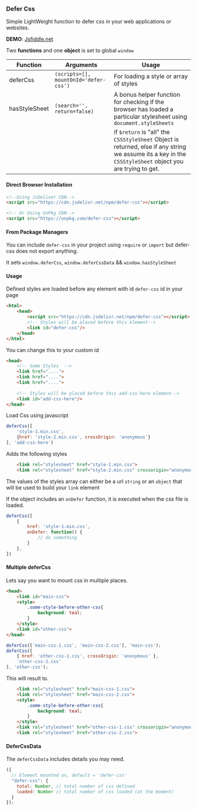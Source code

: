 ### Defer Css

Simple LightWeight function to defer css in your web applications or websites.

**DEMO**: [Jsfiddle.net](https://jsfiddle.net/trapcode/j8vsg7az/)

Two **functions** and one **object** is set to global `window`

| Function      | Arguments                             | Usage                                                                                                                                                     |
|---------------|---------------------------------------|-----------------------------------------------------------------------------------------------------------------------------------------------------------|
| deferCss      | `(scripts=[], mountOnId='defer-css')` | For loading a style or array of styles                                                                                                                    |
| hasStyleSheet | `(search='', return=false)`           | A bonus helper function for checking if the browser has loaded a particular stylesheet using `document.styleSheets`                                       |
|               |                                       | if `$return` is "all" the `CSSStyleSheet` Object is returned, else if any string we assume its a key in the `CSSStyleSheet` object you are trying to get. |

#### Direct Browser Installation
```html
<!--Using JsDeliver CDN-->
<script src="https://cdn.jsdelivr.net/npm/defer-css"></script>

<!-- Or Using UnPkg CDN-->
<script src="https://unpkg.com/defer-css"></script>
```
#### From Package Managers
You can include `defer-css` in your project using `require` or `import` but defer-css does not export anything.

It sets `window.deferCss`, `window.deferCssData` && `window.hasStyleSheet`


#### Usage
Defined styles are loaded before any element with id `defer-css` id in your page
```html
<html>
    <head>
        <script src="https://cdn.jsdelivr.net/npm/defer-css"></script>
        <!-- Styles will be placed before this element-->
        <link id="defer-css"/>
    </head>
</html>
```

You can change this to your custom id
```html
<head>
    <!-- Some Styles  -->
    <link href="....">
    <link href="....">
    <link href="....">
    
    <!-- Styles will be placed before this add-css-here element-->
    <link id="add-css-here"/>
</head>
```

Load Css using javascript
```javascript
deferCss([
    'style-1.min.css',
    {href: 'style-2.min.css', crossOrigin: 'anonymous'}
], 'add-css-here')
```

Adds the following styles
```html
    <link rel="stylesheet" href="style-1.min.css">
    <link rel="stylesheet" href="style-2.min.css" crossorigin="anonymous">
```

The values of the styles array can either be a url `string` or an `object` that will be used to build your `link` element

If the object includes an `onDefer` function, it is executed when the css file is loaded.
```javascript
deferCss([
    {
        href: 'style-1.min.css', 
        onDefer: function() {
            // do something
        }
    },
])
```

#### Multiple deferCss
Lets say you want to mount css in multiple places.
```html
<head>
    <link id="main-css">
    <style>
        .some-style-before-other-css{
            background: teal;
        }
    </style>
    <link id="other-css">
</head>
```

```javascript
deferCss(['main-css-1.css', 'main-css-2.css'], 'main-css');
deferCss([
    { href: 'other-css-1.css', crossOrigin: 'anonymous' },
    'other-css-2.css'
], 'other-css');
```

This will result to.
```html
    <link rel="stylesheet" href="main-css-1.css">
    <link rel="stylesheet" href="main-css-2.css">
    <style>
        .some-style-before-other-css{
            background: teal;
        }
    </style>
    <link rel="stylesheet" href="other-css-1.css" crossorigin="anonymous">
    <link rel="stylesheet" href="other-css-2.css">
```

#### DeferCssData
The `deferCssData` includes details you may need.
```javascript
({
  // Element mounted on, default = 'defer-css'
  "defer-css": {
    total: Number, // total number of css defined
    loaded: Number // total number of css loaded (at the moment)
  }
});
```
